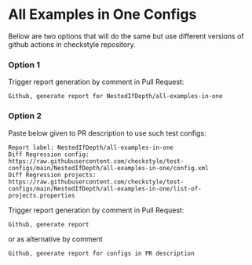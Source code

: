 # All Examples in One Configs

Bellow are two options that will do the same but use different versions
of github actions in checkstyle repository.


### Option 1
Trigger report generation by comment in Pull Request:
```
Github, generate report for NestedIfDepth/all-examples-in-one
```

### Option 2

Paste below given to PR description to use such test configs:
```
Report label: NestedIfDepth/all-examples-in-one
Diff Regression config: https://raw.githubusercontent.com/checkstyle/test-configs/main/NestedIfDepth/all-examples-in-one/config.xml
Diff Regression projects: https://raw.githubusercontent.com/checkstyle/test-configs/main/NestedIfDepth/all-examples-in-one/list-of-projects.properties
```

Trigger report generation by comment in Pull Request:
```
Github, generate report
```
or as alternative by comment
```
Github, generate report for configs in PR description
```
